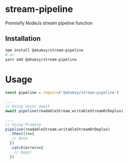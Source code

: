 # stream-pipeline
Promisify NodeJs stream pipeline function

## Installation
```sh
npm install @akumzy/stream-pipeline
# or 
yarn add @akumzy/stream-pipeline
```

# Usage
```js
const pipeline = require('@akumzy/stream-pipeline')

....
// Using async await
await pipeline(readableStream,writableStreamOrDeplux)

....
// Using Promise
pipeline(readableStream,writableStreamOrDeplux)
  .then(()=>{
   // Done
  })
  .catch(error=>{
    // Oops!
  })

```
